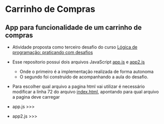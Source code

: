 # Carrinho de Compras

## App para funcionalidade de um carrinho de compras 

- Atividade proposta como terceiro desafio do curso [Lógica de programação: praticando com desafios](https://cursos.alura.com.br/course/logica-programacao-praticando-desafios)

- Esse repositorio possui dois arquivos JavaScript [app.js](https://github.com/mineirodev/CarrinhoCompras/blob/main/js/app.js) e [app2.js](https://github.com/mineirodev/CarrinhoCompras/blob/main/js/app2.js)
  - Onde o primeiro é a implementação realizada de forma autonoma
  - O segundo foi construido de acompanhando a aula do desafio. 

- Para escolher qual arquivo a pagina html vai utilizar é necessário modificar a linha 72 do arquivo [index.html](https://github.com/mineirodev/CarrinhoCompras/blob/main/index.html), apontando para qual arquivo a pagina deve carregar

- app.js >>> <script src="js/app.js"></script>
- app2.js >>> <script src="js/app2.js"></script>
